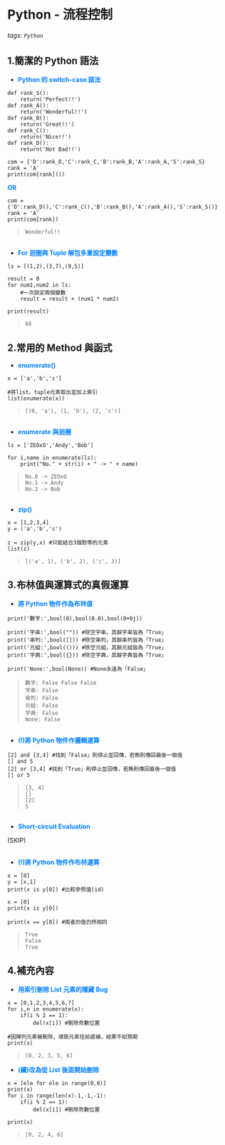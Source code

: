 # Python - 流程控制

###### tags: `Python`

## 1.簡潔的 Python 語法

* <font color="#0080FF">**Python 的 switch-case 語法**</font>

```python=+
def rank_S():
    return('Perfect!!')
def rank_A():
    return('Wonderful!!')
def rank_B():
    return('Great!!')
def rank_C():
    return('Nice!!')
def rank_D():
    return('Not Bad!!')

com = {'D':rank_D,'C':rank_C,'B':rank_B,'A':rank_A,'S':rank_S}
rank = 'A'
print(com[rank]())
```
<font color="#0080FF">**OR**</font>
```python=+
com = {'D':rank_D(),'C':rank_C(),'B':rank_B(),'A':rank_A(),'S':rank_S()}
rank = 'A'
print(com[rank])
```

> ```Wonderful!!```
## 
* <font color="#0080FF">**For 迴圈與 Tuple 解包多重設定變數**</font>

```python=+
ls = [(1,2),(3,7),(9,5)]

result = 0
for num1,num2 in ls:
    #一次設定兩個變數
    result = result + (num1 * num2)
    
print(result)
```

> ```68```

## 2.常用的 Method 與函式

* <font color="#0080FF">**enumerate()**</font>

```python=+
x = ['a','b','c']

#將list、tuple元素取出並加上索引
list(enumerate(x))
```

> ```[(0, 'a'), (1, 'b'), (2, 'c')]```
##
* <font color="#0080FF">**enumerate 與迴圈**</font>

```python=+
ls = ['ZEOxO','Andy','Bob']

for i,name in enumerate(ls):
    print("No." + str(i) + " -> " + name)
```

> ```No.0 -> ZEOxO```</br>
> ```No.1 -> Andy```</br>
> ```No.2 -> Bob```
##
* <font color="#0080FF">**zip()**</font>

```python=+
x = [1,2,3,4]
y = ('a','b','c')

z = zip(y,x) #只能結合3個對等的元素
list(z)
```

> ```[('a', 1), ('b', 2), ('c', 3)]```

## 3.布林值與運算式的真假運算

* <font color="#0080FF">**將 Python 物件作為布林值**</font>

```python=+
print('數字:',bool(0),bool(0.0),bool(0+0j))

print('字串:',bool("")) #除空字串，其餘字串皆為「True」
print('串列:',bool([])) #除空串列，其餘串列皆為「True」
print('元組:',bool(())) #除空元組，其餘元組皆為「True」
print('字典:',bool({})) #除空字典，其餘字典皆為「True」

print('None:',bool(None)) #None永遠為「False」
```

> ```數字: False False False```</br>
> ```字串: False```</br>
> ```串列: False```</br>
> ```元組: False```</br>
> ```字典: False```</br>
> ```None: False```
##
* <font color="#0080FF">**(!)將 Python 物件作邏輯運算**</font>

```python=+
[2] and [3,4] #找到「False」則停止並回傳，若無則傳回最後一個值
[] and 5
[2] or [3,4] #找到「True」則停止並回傳，若無則傳回最後一個值
[] or 5
```

> ```[3, 4]```</br>
> ```[]```</br>
> ```[2]```</br>
> ```5```
##
* <font color="#0080FF">**Short-circuit Evaluation**</font>

(SKIP)

## 
* <font color="#0080FF">**(!)將 Python 物件作布林運算**</font>

```python=+
x = [0]
y = [x,1]
print(x is y[0]) #比較參照值(id)

x = [0]
print(x is y[0])

print(x == y[0]) #兩者的值仍然相同
```

> ```True```</br>
> ```False```</br>
> ```True```

## 4.補充內容

* <font color="#0080FF">**用索引刪除 List 元素的隱藏 Bug**</font>

```python=+
x = [0,1,2,3,4,5,6,7]
for i,n in enumerate(x):
    if(i % 2 == 1):
        del(x[i]) #刪除奇數位置
        
#因陣列元素被刪除，導致元素往前遞補，結果不如預期
print(x)
```

> ```[0, 2, 3, 5, 6]```

* <font color="#0080FF">**(續)改為從 List 後面開始刪除**</font>

```python=+
x = [ele for ele in range(0,8)]
print(x)
for i in range(len(x)-1,-1,-1):
    if(i % 2 == 1):
        del(x[i]) #刪除奇數位置
        
print(x)
```

> ```[0, 2, 4, 6]```